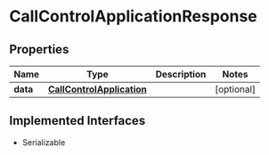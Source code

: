 

# CallControlApplicationResponse

## Properties

Name | Type | Description | Notes
------------ | ------------- | ------------- | -------------
**data** | [**CallControlApplication**](CallControlApplication.md) |  |  [optional]


## Implemented Interfaces

* Serializable


